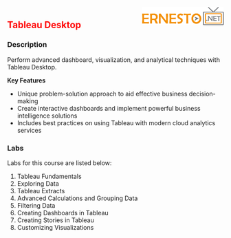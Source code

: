 <img align="right" src="./images/logo.png">


<h2><span style="color:red;">Tableau Desktop</span></h2>

### Description
Perform advanced dashboard, visualization, and analytical techniques with Tableau Desktop.

**Key Features**
- Unique problem-solution approach to aid effective business decision-making
- Create interactive dashboards and implement powerful business intelligence solutions
- Includes best practices on using Tableau with modern cloud analytics services



### Labs

Labs for this course are listed below:

1. Tableau Fundamentals
2. Exploring Data
3. Tableau Extracts
4. Advanced Calculations and Grouping Data
5. Filtering Data
6. Creating Dashboards in Tableau
7. Creating Stories in Tableau
8. Customizing Visualizations
